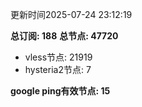 更新时间2025-07-24 23:12:19

**总订阅: 188**
**总节点: 47720**
- vless节点: 21919
- hysteria2节点: 7

**google ping有效节点: 15**
